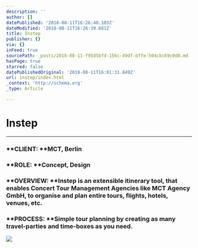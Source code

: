 ```yaml
---
description: ''
author: []
datePublished: '2018-08-11T16:26:40.103Z'
dateModified: '2018-08-11T16:26:39.681Z'
title: Instep
publisher: {}
via: {}
inFeed: true
sourcePath: _posts/2018-08-11-f95d5bfd-156c-49df-bffe-504cbc69c0d8.md
hasPage: true
starred: false
datePublishedOriginal: '2018-08-11T16:01:31.849Z'
url: instep/index.html
_context: 'http://schema.org'
_type: Article

---
```

# Instep

---

### **CLIENT: **MCT, Berlin

### **ROLE: **Concept, Design

### **OVERVIEW: **Instep is an extensible itinerary tool, that enables Concert Tour Management Agencies like MCT Agency GmbH, to organise and plan entire tours, flights, hotels, venues, etc.

### **PROCESS: **Simple tour planning by creating as many travel-parties and time-boxes as you need.
![](https://imgflo.herokuapp.com/graph/2b2431f8e7ba7b0/3f28d0cdc54b549a66d4503a35778062/croprotate.png?cropheight=26052&cropwidth=2036&degrees=0&input=https%3A%2F%2Fthe-grid-user-content.s3-us-west-2.amazonaws.com%2F38d5103d-fdd8-43f0-a5d8-42e3d2316db6.png&x=0&y=0)